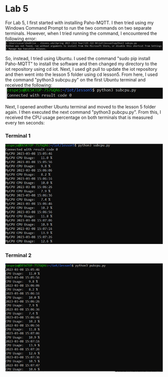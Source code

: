 # Lab 5 #
For Lab 5, I first started with installing Paho-MQTT. I then tried using my Windows Command Prompt to run the two commands on two separate terminals. However, when I tried running the command, I encountered the following error:
![$error command prompt capture](https://github.com/cespejo15/EE322/blob/main/Lab5/error.PNG)

So, instead, I tried using Ubuntu. I used the command "sudo pip install Paho-MQTT" to install the software and then changed my directory to the iot repository using cd iot.
Next, I used git pull to update the iot repository and then went into the lesson 5 folder using cd lesson5. From here, I used the command "python3 subcpu.py" on the first Ubuntu terminal and received the following:
![$subcpu 1 prompt capture](https://github.com/cespejo15/EE322/blob/main/Lab5/subcpu1.PNG)

Next, I opened another Ubuntu terminal and moved to the lesson 5 folder again. I then executed the next command "python3 pubcpu.py". From this, I received the CPU usage percentage on both terminals that is measured every ten seconds:

### Terminal 1 ###
![$subcpu 2 prompt capture](https://github.com/cespejo15/EE322/blob/main/Lab5/subcpu2.PNG)

### Terminal 2 ###
![$pubcpu prompt capture](https://github.com/cespejo15/EE322/blob/main/Lab5/pubcpu.PNG)
